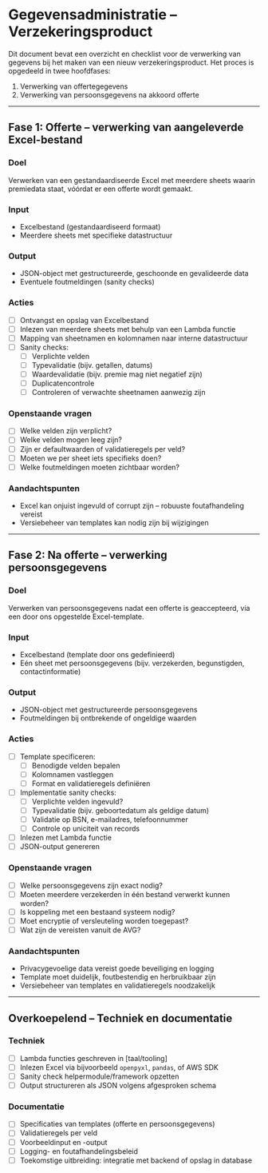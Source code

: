 
# Gegevensadministratie – Verzekeringsproduct

Dit document bevat een overzicht en checklist voor de verwerking van gegevens bij het maken van een nieuw verzekeringsproduct. Het proces is opgedeeld in twee hoofdfases:

1. Verwerking van offertegegevens
2. Verwerking van persoonsgegevens na akkoord offerte

---

## Fase 1: Offerte – verwerking van aangeleverde Excel-bestand

### Doel
Verwerken van een gestandaardiseerde Excel met meerdere sheets waarin premiedata staat, vóórdat er een offerte wordt gemaakt.

### Input
- Excelbestand (gestandaardiseerd formaat)
- Meerdere sheets met specifieke datastructuur

### Output
- JSON-object met gestructureerde, geschoonde en gevalideerde data
- Eventuele foutmeldingen (sanity checks)

### Acties
- [ ] Ontvangst en opslag van Excelbestand
- [ ] Inlezen van meerdere sheets met behulp van een Lambda functie
- [ ] Mapping van sheetnamen en kolomnamen naar interne datastructuur
- [ ] Sanity checks:
  - [ ] Verplichte velden
  - [ ] Typevalidatie (bijv. getallen, datums)
  - [ ] Waardevalidatie (bijv. premie mag niet negatief zijn)
  - [ ] Duplicatencontrole
  - [ ] Controleren of verwachte sheetnamen aanwezig zijn

### Openstaande vragen
- [ ] Welke velden zijn verplicht?
- [ ] Welke velden mogen leeg zijn?
- [ ] Zijn er defaultwaarden of validatieregels per veld?
- [ ] Moeten we per sheet iets specifieks doen?
- [ ] Welke foutmeldingen moeten zichtbaar worden?

### Aandachtspunten
- Excel kan onjuist ingevuld of corrupt zijn – robuuste foutafhandeling vereist
- Versiebeheer van templates kan nodig zijn bij wijzigingen

---

## Fase 2: Na offerte – verwerking persoonsgegevens

### Doel
Verwerken van persoonsgegevens nadat een offerte is geaccepteerd, via een door ons opgestelde Excel-template.

### Input
- Excelbestand (template door ons gedefinieerd)
- Eén sheet met persoonsgegevens (bijv. verzekerden, begunstigden, contactinformatie)

### Output
- JSON-object met gestructureerde persoonsgegevens
- Foutmeldingen bij ontbrekende of ongeldige waarden

### Acties
- [ ] Template specificeren:
  - [ ] Benodigde velden bepalen
  - [ ] Kolomnamen vastleggen
  - [ ] Format en validatieregels definiëren
- [ ] Implementatie sanity checks:
  - [ ] Verplichte velden ingevuld?
  - [ ] Typevalidatie (bijv. geboortedatum als geldige datum)
  - [ ] Validatie op BSN, e-mailadres, telefoonnummer
  - [ ] Controle op uniciteit van records
- [ ] Inlezen met Lambda functie
- [ ] JSON-output genereren

### Openstaande vragen
- [ ] Welke persoonsgegevens zijn exact nodig?
- [ ] Moeten meerdere verzekerden in één bestand verwerkt kunnen worden?
- [ ] Is koppeling met een bestaand systeem nodig?
- [ ] Moet encryptie of versleuteling worden toegepast?
- [ ] Wat zijn de vereisten vanuit de AVG?

### Aandachtspunten
- Privacygevoelige data vereist goede beveiliging en logging
- Template moet duidelijk, foutbestendig en herbruikbaar zijn
- Versiebeheer van templates en validatieregels noodzakelijk

---

## Overkoepelend – Techniek en documentatie

### Techniek
- [ ] Lambda functies geschreven in [taal/tooling]
- [ ] Inlezen Excel via bijvoorbeeld `openpyxl`, `pandas`, of AWS SDK
- [ ] Sanity check helpermodule/framework opzetten
- [ ] Output structureren als JSON volgens afgesproken schema

### Documentatie
- [ ] Specificaties van templates (offerte en persoonsgegevens)
- [ ] Validatieregels per veld
- [ ] Voorbeeldinput en -output
- [ ] Logging- en foutafhandelingsbeleid
- [ ] Toekomstige uitbreiding: integratie met backend of opslag in database